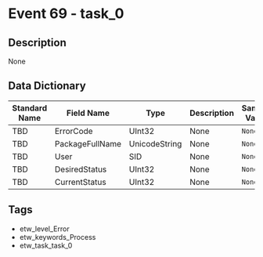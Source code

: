# Event 69 - task_0

## Description
None

## Data Dictionary
|Standard Name|Field Name|Type|Description|Sample Value|
|---|---|---|---|---|
|TBD|ErrorCode|UInt32|None|`None`|
|TBD|PackageFullName|UnicodeString|None|`None`|
|TBD|User|SID|None|`None`|
|TBD|DesiredStatus|UInt32|None|`None`|
|TBD|CurrentStatus|UInt32|None|`None`|

## Tags
* etw_level_Error
* etw_keywords_Process
* etw_task_task_0